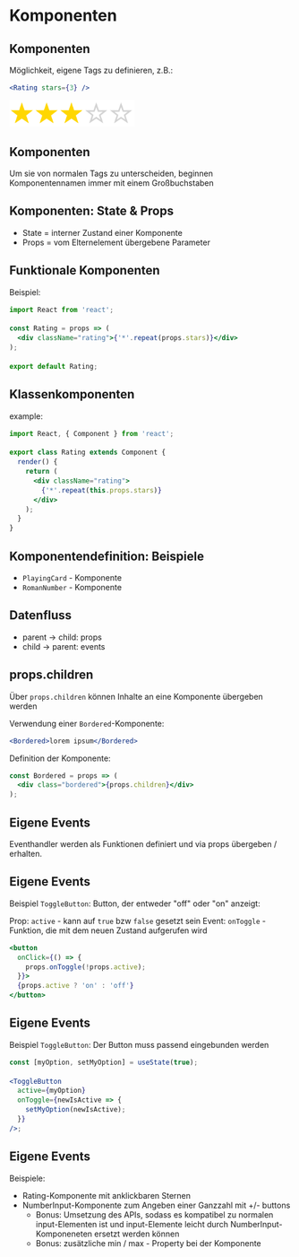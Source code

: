 # Komponenten

## Komponenten

Möglichkeit, eigene Tags zu definieren, z.B.:

```jsx
<Rating stars={3} />
```

<img src="assets/rating.png" type="image/png" style="width: 16em">

## Komponenten

Um sie von normalen Tags zu unterscheiden, beginnen Komponentennamen immer mit einem Großbuchstaben

## Komponenten: State & Props

- State = interner Zustand einer Komponente
- Props = vom Elternelement übergebene Parameter

## Funktionale Komponenten

Beispiel:

```jsx
import React from 'react';

const Rating = props => (
  <div className="rating">{'*'.repeat(props.stars)}</div>
);

export default Rating;
```

## Klassenkomponenten

example:

```jsx
import React, { Component } from 'react';

export class Rating extends Component {
  render() {
    return (
      <div className="rating">
        {'*'.repeat(this.props.stars)}
      </div>
    );
  }
}
```

## Komponentendefinition: Beispiele

- `PlayingCard` - Komponente
- `RomanNumber` - Komponente

## Datenfluss

- parent → child: props
- child → parent: events

## props.children

Über `props.children` können Inhalte an eine Komponente übergeben werden

Verwendung einer `Bordered`-Komponente:

```jsx
<Bordered>lorem ipsum</Bordered>
```

Definition der Komponente:

```jsx
const Bordered = props => (
  <div class="bordered">{props.children}</div>
);
```

## Eigene Events

Eventhandler werden als Funktionen definiert und via props übergeben / erhalten.

## Eigene Events

Beispiel `ToggleButton`: Button, der entweder "off" oder "on" anzeigt:

Prop: `active` - kann auf `true` bzw `false` gesetzt sein
Event: `onToggle` - Funktion, die mit dem neuen Zustand aufgerufen wird

```jsx
<button
  onClick={() => {
    props.onToggle(!props.active);
  }}>
  {props.active ? 'on' : 'off'}
</button>
```

## Eigene Events

Beispiel `ToggleButton`: Der Button muss passend eingebunden werden

```jsx
const [myOption, setMyOption] = useState(true);

<ToggleButton
  active={myOption}
  onToggle={newIsActive => {
    setMyOption(newIsActive);
  }}
/>;
```

## Eigene Events

Beispiele:

- Rating-Komponente mit anklickbaren Sternen
- NumberInput-Komponente zum Angeben einer Ganzzahl mit +/- buttons
  - Bonus: Umsetzung des APIs, sodass es kompatibel zu normalen input-Elementen ist und input-Elemente leicht durch NumberInput-Komponeneten ersetzt werden können
  - Bonus: zusätzliche min / max - Property bei der Komponente
